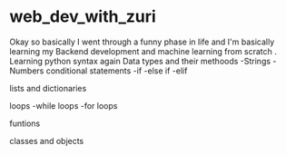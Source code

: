 # web_dev_with_zuri
Okay so basically I went through a funny phase in life and I'm basically learning my Backend development and machine learning from scratch .
Learning python syntax again
Data types and their methoods
-Strings
-Numbers
conditional statements
-if 
-else if
-elif

lists and dictionaries

loops
-while loops
-for loops

funtions

classes and objects
